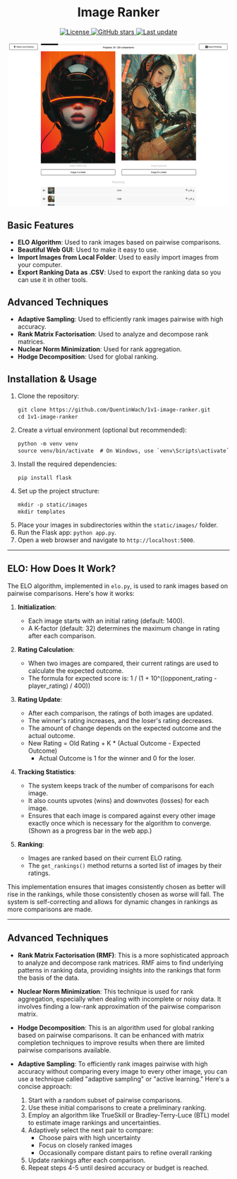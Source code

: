 <div align="center">
  <h1>Image Ranker</h1>
  <p>
    <a href="https://github.com/QuentinWach/1v1-image-ranker/blob/main/LICENSE">
      <img src="https://img.shields.io/github/license/QuentinWach/1v1-image-ranker" alt="License">
    </a>
    <a href="https://github.com/QuentinWach/1v1-image-ranker/stargazers">
      <img src="https://img.shields.io/github/stars/QuentinWach/1v1-image-ranker" alt="GitHub stars">
    </a>
    <a href="https://github.com/QuentinWach/1v1-image-ranker/commits/main">
      <img src="https://img.shields.io/github/last-commit/QuentinWach/1v1-image-ranker" alt="Last update">
    </a>
  </p>
</div>

![alt text](static/header.png)

## Basic Features
- **ELO Algorithm**: Used to rank images based on pairwise comparisons.
- **Beautiful Web GUI**: Used to make it easy to use.
- **Import Images from Local Folder**: Used to easily import images from your computer.
- **Export Ranking Data as .CSV**: Used to export the ranking data so you can use it in other tools.

## Advanced Techniques
- **Adaptive Sampling**: Used to efficiently rank images pairwise with high accuracy.
- **Rank Matrix Factorisation**: Used to analyze and decompose rank matrices.
- **Nuclear Norm Minimization**: Used for rank aggregation.
- **Hodge Decomposition**: Used for global ranking.


## Installation & Usage
1. Clone the repository:
   ```
   git clone https://github.com/QuentinWach/1v1-image-ranker.git
   cd 1v1-image-ranker
   ```
2. Create a virtual environment (optional but recommended):
   ```
   python -m venv venv
   source venv/bin/activate  # On Windows, use `venv\Scripts\activate`
   ```
3. Install the required dependencies:
   ```
   pip install flask
   ```
4. Set up the project structure:
   ```
   mkdir -p static/images
   mkdir templates
   ```
5. Place your images in subdirectories within the `static/images/` folder.
6. Run the Flask app: `python app.py`.
7. Open a web browser and navigate to `http://localhost:5000`.

---
## ELO: How Does It Work?
The ELO algorithm, implemented in `elo.py`, is used to rank images based on pairwise comparisons. Here's how it works:

1. **Initialization**: 
   - Each image starts with an initial rating (default: 1400).
   - A K-factor (default: 32) determines the maximum change in rating after each comparison.

2. **Rating Calculation**:
   - When two images are compared, their current ratings are used to calculate the expected outcome.
   - The formula for expected score is: 1 / (1 + 10^((opponent_rating - player_rating) / 400))

3. **Rating Update**:
   - After each comparison, the ratings of both images are updated.
   - The winner's rating increases, and the loser's rating decreases.
   - The amount of change depends on the expected outcome and the actual outcome.
   - New Rating = Old Rating + K * (Actual Outcome - Expected Outcome)
     - Actual Outcome is 1 for the winner and 0 for the loser.

4. **Tracking Statistics**:
   - The system keeps track of the number of comparisons for each image.
   - It also counts upvotes (wins) and downvotes (losses) for each image.
   - Ensures that each image is compared against every other image exactly once which is necessary for the algorithm to converge. (Shown as a progress bar in the web app.)

5. **Ranking**:
   - Images are ranked based on their current ELO rating.
   - The `get_rankings()` method returns a sorted list of images by their ratings.

This implementation ensures that images consistently chosen as better will rise in the rankings, while those consistently chosen as worse will fall. The system is self-correcting and allows for dynamic changes in rankings as more comparisons are made.

---
## Advanced Techniques
- **Rank Matrix Factorisation (RMF)**: This is a more sophisticated approach to analyze and decompose rank matrices. RMF aims to find underlying patterns in ranking data, providing insights into the rankings that form the basis of the data.
- **Nuclear Norm Minimization**: This technique is used for rank aggregation, especially when dealing with incomplete or noisy data. It involves finding a low-rank approximation of the pairwise comparison matrix.
- **Hodge Decomposition**: This is an algorithm used for global ranking based on pairwise comparisons. It can be enhanced with matrix completion techniques to improve results when there are limited pairwise comparisons available.

- **Adaptive Sampling**: To efficiently rank images pairwise with high accuracy without comparing every image to every other image, you can use a technique called "adaptive sampling" or "active learning." Here's a concise approach:
   1. Start with a random subset of pairwise comparisons.
   2. Use these initial comparisons to create a preliminary ranking.
   3. Employ an algorithm like TrueSkill or Bradley-Terry-Luce (BTL) model to estimate image rankings and uncertainties.
   4. Adaptively select the next pair to compare:
      - Choose pairs with high uncertainty
      - Focus on closely ranked images
      - Occasionally compare distant pairs to refine overall ranking
   5. Update rankings after each comparison.
   6. Repeat steps 4-5 until desired accuracy or budget is reached.